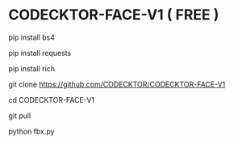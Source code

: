 # CODECKTOR-FACE-V1 ( FREE )

pip install bs4

pip install requests

pip install rich

git clone https://github.com/CODECKTOR/CODECKTOR-FACE-V1

cd CODECKTOR-FACE-V1

git pull

python fbx.py
